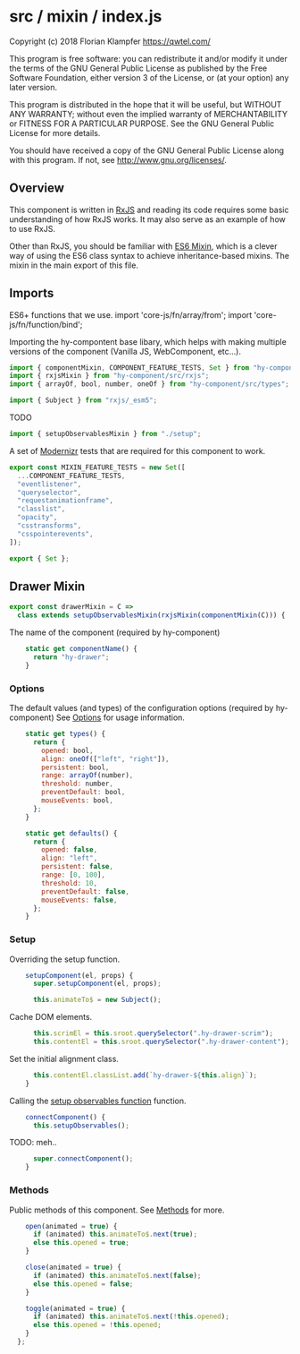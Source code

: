 # src / mixin / index.js
Copyright (c) 2018 Florian Klampfer <https://qwtel.com/>

This program is free software: you can redistribute it and/or modify
it under the terms of the GNU General Public License as published by
the Free Software Foundation, either version 3 of the License, or
(at your option) any later version.

This program is distributed in the hope that it will be useful,
but WITHOUT ANY WARRANTY; without even the implied warranty of
MERCHANTABILITY or FITNESS FOR A PARTICULAR PURPOSE.  See the
GNU General Public License for more details.

You should have received a copy of the GNU General Public License
along with this program.  If not, see <http://www.gnu.org/licenses/>.

## Overview
This component is written in [RxJS] and reading its code requires some basic understanding
of how RxJS works. It may also serve as an example of how to use RxJS.

Other than RxJS, you should be familiar with [ES6 Mixin][esmixins],
which is a clever way of using the ES6 class syntax to achieve inheritance-based mixins.
The mixin in the main export of this file.

## Imports
ES6+ functions that we use.
import 'core-js/fn/array/from';
import 'core-js/fn/function/bind';

Importing the hy-compontent base libary,
which helps with making multiple versions of the component (Vanilla JS, WebComponent, etc...).


```js
import { componentMixin, COMPONENT_FEATURE_TESTS, Set } from "hy-component/src/component";
import { rxjsMixin } from "hy-component/src/rxjs";
import { arrayOf, bool, number, oneOf } from "hy-component/src/types";

import { Subject } from "rxjs/_esm5";
```

TODO


```js
import { setupObservablesMixin } from "./setup";
```

A set of [Modernizr] tests that are required for this component to work.


```js
export const MIXIN_FEATURE_TESTS = new Set([
  ...COMPONENT_FEATURE_TESTS,
  "eventlistener",
  "queryselector",
  "requestanimationframe",
  "classlist",
  "opacity",
  "csstransforms",
  "csspointerevents",
]);

export { Set };
```

## Drawer Mixin


```js
export const drawerMixin = C =>
  class extends setupObservablesMixin(rxjsMixin(componentMixin(C))) {
```

The name of the component (required by hy-component)


```js
    static get componentName() {
      return "hy-drawer";
    }
```

### Options
The default values (and types) of the configuration options (required by hy-component)
See [Options](../../options.md) for usage information.


```js
    static get types() {
      return {
        opened: bool,
        align: oneOf(["left", "right"]),
        persistent: bool,
        range: arrayOf(number),
        threshold: number,
        preventDefault: bool,
        mouseEvents: bool,
      };
    }

    static get defaults() {
      return {
        opened: false,
        align: "left",
        persistent: false,
        range: [0, 100],
        threshold: 10,
        preventDefault: false,
        mouseEvents: false,
      };
    }
```

### Setup
Overriding the setup function.


```js
    setupComponent(el, props) {
      super.setupComponent(el, props);

      this.animateTo$ = new Subject();
```

Cache DOM elements.


```js
      this.scrimEl = this.sroot.querySelector(".hy-drawer-scrim");
      this.contentEl = this.sroot.querySelector(".hy-drawer-content");
```

Set the initial alignment class.


```js
      this.contentEl.classList.add(`hy-drawer-${this.align}`);
    }
```

Calling the [setup observables function](./setup.md) function.


```js
    connectComponent() {
      this.setupObservables();
```

TODO: meh..


```js
      super.connectComponent();
    }
```

### Methods
Public methods of this component. See [Methods](../../methods.md) for more.


```js
    open(animated = true) {
      if (animated) this.animateTo$.next(true);
      else this.opened = true;
    }

    close(animated = true) {
      if (animated) this.animateTo$.next(false);
      else this.opened = false;
    }

    toggle(animated = true) {
      if (animated) this.animateTo$.next(!this.opened);
      else this.opened = !this.opened;
    }
  };
```

[rxjs]: https://github.com/ReactiveX/rxjs
[esmixins]: http://justinfagnani.com/2015/12/21/real-mixins-with-javascript-classes/
[modernizr]: https://modernizr.com/


